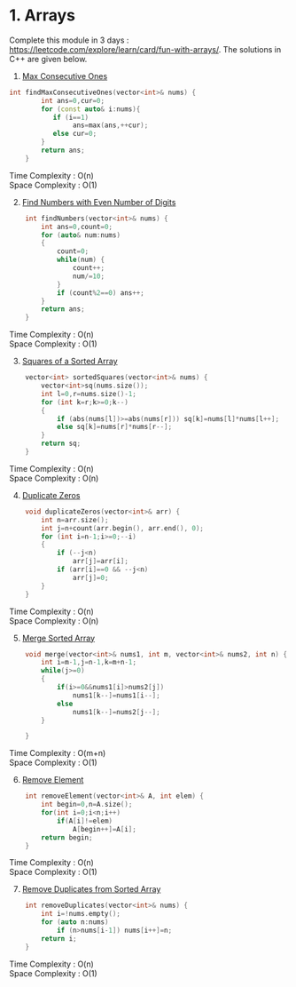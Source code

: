# 1. Arrays 

Complete this module in 3 days : https://leetcode.com/explore/learn/card/fun-with-arrays/. The solutions in C++ are given below.

1. [Max Consecutive Ones](https://leetcode.com/problems/max-consecutive-ones/)

```c++
int findMaxConsecutiveOnes(vector<int>& nums) {
        int ans=0,cur=0;
        for (const auto& i:nums){
           if (i==1)
                ans=max(ans,++cur);
           else cur=0;
        }
        return ans;
    }
```
Time Complexity : O(n)\
Space Complexity : O(1)


2. [Find Numbers with Even Number of Digits](https://leetcode.com/problems/find-numbers-with-even-number-of-digits/)

```cpp
    int findNumbers(vector<int>& nums) {
        int ans=0,count=0;
        for (auto& num:nums)
        {
            count=0;
            while(num) {
                count++;
                num/=10;
            }
            if (count%2==0) ans++;
        }
        return ans;
    }
```
    
Time Complexity : O(n)\
Space Complexity : O(1)

3. [Squares of a Sorted Array](https://leetcode.com/problems/squares-of-a-sorted-array/)

```cpp
    vector<int> sortedSquares(vector<int>& nums) {
        vector<int>sq(nums.size());
        int l=0,r=nums.size()-1;
        for (int k=r;k>=0;k--)
        {
            if (abs(nums[l])>=abs(nums[r])) sq[k]=nums[l]*nums[l++];
            else sq[k]=nums[r]*nums[r--];
        }
        return sq;
    }
```
Time Complexity : O(n)\
Space Complexity : O(n)
  

4. [Duplicate Zeros](https://leetcode.com/problems/duplicate-zeros/)

```cpp
    void duplicateZeros(vector<int>& arr) {
        int n=arr.size();
        int j=n+count(arr.begin(), arr.end(), 0);
        for (int i=n-1;i>=0;--i)
        {
            if (--j<n)
                arr[j]=arr[i];
            if (arr[i]==0 && --j<n)
                arr[j]=0;
        }
    }
```
Time Complexity : O(n)\
Space Complexity : O(n)


5. [Merge Sorted Array](https://leetcode.com/problems/merge-sorted-array/)

```cpp
    void merge(vector<int>& nums1, int m, vector<int>& nums2, int n) {
        int i=m-1,j=n-1,k=m+n-1;
        while(j>=0)
        {
            if(i>=0&&nums1[i]>nums2[j])
                nums1[k--]=nums1[i--];
            else
                nums1[k--]=nums2[j--];
        }

    }
```
Time Complexity : O(m+n)\
Space Complexity : O(1)


6. [Remove Element](https://leetcode.com/problems/remove-element/)

```cpp
    int removeElement(vector<int>& A, int elem) {
        int begin=0,n=A.size();
        for(int i=0;i<n;i++) 
            if(A[i]!=elem) 
                A[begin++]=A[i];
        return begin;
    }
```
Time Complexity : O(n)\
Space Complexity : O(1)


7. [Remove Duplicates from Sorted Array](https://leetcode.com/problems/remove-duplicates-from-sorted-array/)

```cpp
    int removeDuplicates(vector<int>& nums) {
        int i=!nums.empty();
        for (auto n:nums)
            if (n>nums[i-1]) nums[i++]=n;
        return i;
    }
```
Time Complexity : O(n)\
Space Complexity : O(1)
